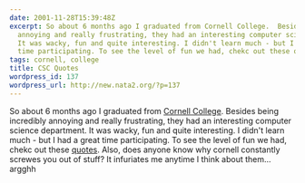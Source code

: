 ```yaml
---
date: 2001-11-28T15:39:48Z
excerpt: So about 6 months ago I graduated from Cornell College.  Besides being incredibly
  annoying and really frustrating, they had an interesting computer science department.
  It was wacky, fun and quite interesting. I didn't learn much - but I had a great
  time participating. To see the level of fun we had, chekc out these quotes. Als...
tags: cornell, college
title: CSC Quotes
wordpress_id: 137
wordpress_url: http://new.nata2.org/?p=137
---
```


So about 6 months ago I graduated from <a href="http://www.cornellcollege.edu">Cornell College</a>.  Besides being incredibly annoying and really frustrating, they had an interesting computer science department. It was wacky, fun and quite interesting. I didn't learn much - but I had a great time participating. To see the level of fun we had, chekc out these <a href="quotes.html">quotes</a>. Also, does anyone know why cornell constantly screwes you out of stuff? It infuriates me anytime I think about them... argghh
